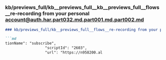 ### kb/previews_full/kb__previews_full__kb__previews_full__flows__re-recording from your personal account@auth.har.part032.md.part001.md.part002.md

```md
### kb/previews_full/kb__previews_full__flows__re-recording from your personal account@auth.har.part032.md.part001.md (part 002)

```md
tionName": "subscribe",
                  "scriptId": "2603",
                  "url": "https://n958200.al
```

```

```
